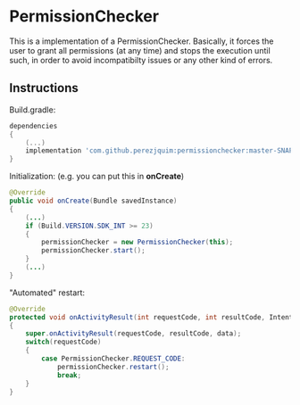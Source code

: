 # PermissionChecker

This is a implementation of a PermissionChecker. Basically, it forces the user to grant all permissions (at any time) and stops the execution until such, in order to avoid incompatibilty issues or any other kind of errors.

## Instructions

Build.gradle:
```gradle
dependencies
{
	(...)
    implementation 'com.github.perezjquim:permissionchecker:master-SNAPSHOT'
}
```

Initialization:
(e.g. you can put this in **onCreate**)

```java
@Override
public void onCreate(Bundle savedInstance)
{
	(...)
    if (Build.VERSION.SDK_INT >= 23)
    {
        permissionChecker = new PermissionChecker(this);
        permissionChecker.start();
    }
    (...)
}
```

"Automated" restart:
```java
@Override
protected void onActivityResult(int requestCode, int resultCode, Intent data)
{
    super.onActivityResult(requestCode, resultCode, data);
    switch(requestCode)
    {
        case PermissionChecker.REQUEST_CODE:
            permissionChecker.restart();
            break;
    }
}
```
